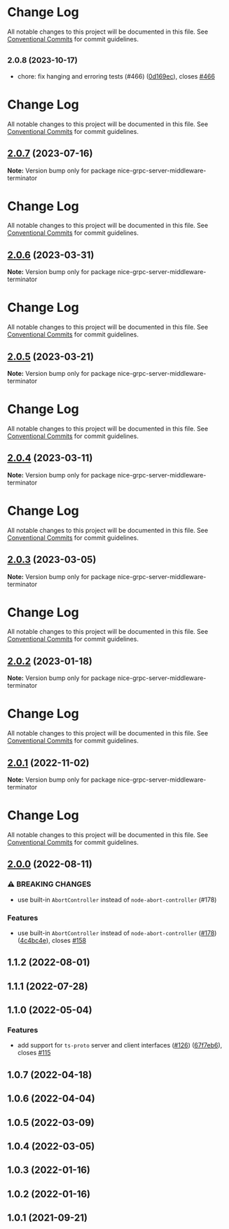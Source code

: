 # Change Log

All notable changes to this project will be documented in this file. See
[Conventional Commits](https://conventionalcommits.org) for commit guidelines.

## <small>2.0.8 (2023-10-17)</small>

- chore: fix hanging and erroring tests (#466)
  ([0d169ec](https://github.com/deeplay-io/nice-grpc/commit/0d169ec)), closes
  [#466](https://github.com/deeplay-io/nice-grpc/issues/466)

# Change Log

All notable changes to this project will be documented in this file. See
[Conventional Commits](https://conventionalcommits.org) for commit guidelines.

## [2.0.7](https://github.com/deeplay-io/nice-grpc/compare/nice-grpc-server-middleware-terminator@2.0.6...nice-grpc-server-middleware-terminator@2.0.7) (2023-07-16)

**Note:** Version bump only for package nice-grpc-server-middleware-terminator

# Change Log

All notable changes to this project will be documented in this file. See
[Conventional Commits](https://conventionalcommits.org) for commit guidelines.

## [2.0.6](https://github.com/deeplay-io/nice-grpc/compare/nice-grpc-server-middleware-terminator@2.0.4...nice-grpc-server-middleware-terminator@2.0.6) (2023-03-31)

**Note:** Version bump only for package nice-grpc-server-middleware-terminator

# Change Log

All notable changes to this project will be documented in this file. See
[Conventional Commits](https://conventionalcommits.org) for commit guidelines.

## [2.0.5](https://github.com/deeplay-io/nice-grpc/compare/nice-grpc-server-middleware-terminator@2.0.4...nice-grpc-server-middleware-terminator@2.0.5) (2023-03-21)

**Note:** Version bump only for package nice-grpc-server-middleware-terminator

# Change Log

All notable changes to this project will be documented in this file. See
[Conventional Commits](https://conventionalcommits.org) for commit guidelines.

## [2.0.4](https://github.com/deeplay-io/nice-grpc/compare/nice-grpc-server-middleware-terminator@2.0.3...nice-grpc-server-middleware-terminator@2.0.4) (2023-03-11)

**Note:** Version bump only for package nice-grpc-server-middleware-terminator

# Change Log

All notable changes to this project will be documented in this file. See
[Conventional Commits](https://conventionalcommits.org) for commit guidelines.

## [2.0.3](https://github.com/deeplay-io/nice-grpc/compare/nice-grpc-server-middleware-terminator@2.0.2...nice-grpc-server-middleware-terminator@2.0.3) (2023-03-05)

**Note:** Version bump only for package nice-grpc-server-middleware-terminator

# Change Log

All notable changes to this project will be documented in this file. See
[Conventional Commits](https://conventionalcommits.org) for commit guidelines.

## [2.0.2](https://github.com/deeplay-io/nice-grpc/compare/nice-grpc-server-middleware-terminator@2.0.1...nice-grpc-server-middleware-terminator@2.0.2) (2023-01-18)

**Note:** Version bump only for package nice-grpc-server-middleware-terminator

# Change Log

All notable changes to this project will be documented in this file. See
[Conventional Commits](https://conventionalcommits.org) for commit guidelines.

## [2.0.1](https://github.com/deeplay-io/nice-grpc/compare/nice-grpc-server-middleware-terminator@2.0.0...nice-grpc-server-middleware-terminator@2.0.1) (2022-11-02)

**Note:** Version bump only for package nice-grpc-server-middleware-terminator

# Change Log

All notable changes to this project will be documented in this file. See
[Conventional Commits](https://conventionalcommits.org) for commit guidelines.

## [2.0.0](https://github.com/deeplay-io/nice-grpc/compare/nice-grpc-server-middleware-terminator@1.1.2...nice-grpc-server-middleware-terminator@2.0.0) (2022-08-11)

### ⚠ BREAKING CHANGES

- use built-in `AbortController` instead of `node-abort-controller` (#178)

### Features

- use built-in `AbortController` instead of `node-abort-controller`
  ([#178](https://github.com/deeplay-io/nice-grpc/issues/178))
  ([4c4bc4e](https://github.com/deeplay-io/nice-grpc/commit/4c4bc4eacf38bedfbcdd5a41f4471698f7a117ed)),
  closes [#158](https://github.com/deeplay-io/nice-grpc/issues/158)

## 1.1.2 (2022-08-01)

## 1.1.1 (2022-07-28)

## 1.1.0 (2022-05-04)

### Features

- add support for `ts-proto` server and client interfaces
  ([#126](https://github.com/deeplay-io/nice-grpc/issues/126))
  ([67f7eb6](https://github.com/deeplay-io/nice-grpc/commit/67f7eb613455426d6b63a4027132060a8a572f65)),
  closes [#115](https://github.com/deeplay-io/nice-grpc/issues/115)

## 1.0.7 (2022-04-18)

## 1.0.6 (2022-04-04)

## 1.0.5 (2022-03-09)

## 1.0.4 (2022-03-05)

## 1.0.3 (2022-01-16)

## 1.0.2 (2022-01-16)

## 1.0.1 (2021-09-21)
